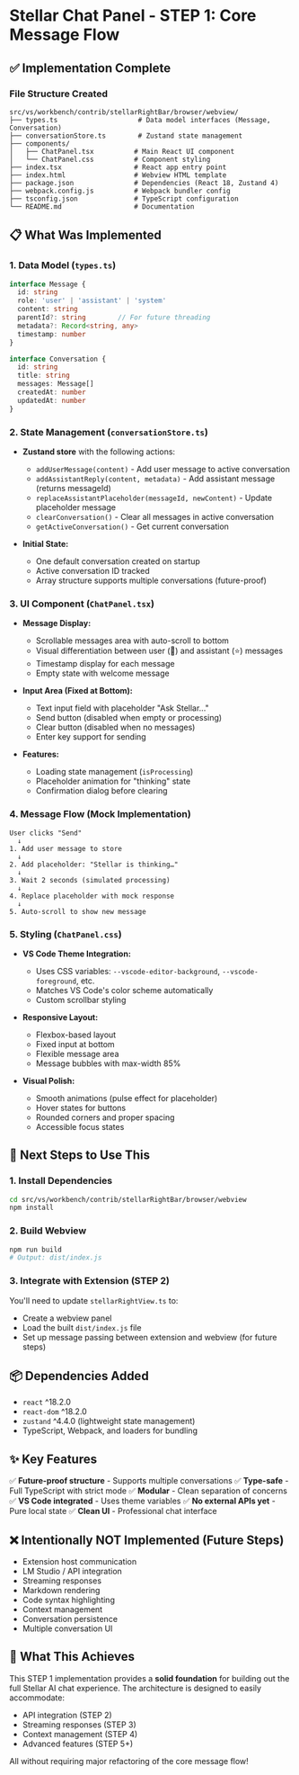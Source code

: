 # Stellar Chat Panel - STEP 1: Core Message Flow

## ✅ Implementation Complete

### File Structure Created

```
src/vs/workbench/contrib/stellarRightBar/browser/webview/
├── types.ts                    # Data model interfaces (Message, Conversation)
├── conversationStore.ts        # Zustand state management
├── components/
│   ├── ChatPanel.tsx          # Main React UI component
│   └── ChatPanel.css          # Component styling
├── index.tsx                  # React app entry point
├── index.html                 # Webview HTML template
├── package.json               # Dependencies (React 18, Zustand 4)
├── webpack.config.js          # Webpack bundler config
├── tsconfig.json              # TypeScript configuration
└── README.md                  # Documentation
```

## 📋 What Was Implemented

### 1. Data Model (`types.ts`)
```typescript
interface Message {
  id: string
  role: 'user' | 'assistant' | 'system'
  content: string
  parentId?: string        // For future threading
  metadata?: Record<string, any>
  timestamp: number
}

interface Conversation {
  id: string
  title: string
  messages: Message[]
  createdAt: number
  updatedAt: number
}
```

### 2. State Management (`conversationStore.ts`)
- **Zustand store** with the following actions:
  - `addUserMessage(content)` - Add user message to active conversation
  - `addAssistantReply(content, metadata)` - Add assistant message (returns messageId)
  - `replaceAssistantPlaceholder(messageId, newContent)` - Update placeholder message
  - `clearConversation()` - Clear all messages in active conversation
  - `getActiveConversation()` - Get current conversation

- **Initial State:**
  - One default conversation created on startup
  - Active conversation ID tracked
  - Array structure supports multiple conversations (future-proof)

### 3. UI Component (`ChatPanel.tsx`)
- **Message Display:**
  - Scrollable messages area with auto-scroll to bottom
  - Visual differentiation between user (👤) and assistant (⭐) messages
  - Timestamp display for each message
  - Empty state with welcome message

- **Input Area (Fixed at Bottom):**
  - Text input field with placeholder "Ask Stellar..."
  - Send button (disabled when empty or processing)
  - Clear button (disabled when no messages)
  - Enter key support for sending

- **Features:**
  - Loading state management (`isProcessing`)
  - Placeholder animation for "thinking" state
  - Confirmation dialog before clearing

### 4. Message Flow (Mock Implementation)
```
User clicks "Send"
  ↓
1. Add user message to store
  ↓
2. Add placeholder: "Stellar is thinking…"
  ↓
3. Wait 2 seconds (simulated processing)
  ↓
4. Replace placeholder with mock response
  ↓
5. Auto-scroll to show new message
```

### 5. Styling (`ChatPanel.css`)
- **VS Code Theme Integration:**
  - Uses CSS variables: `--vscode-editor-background`, `--vscode-foreground`, etc.
  - Matches VS Code's color scheme automatically
  - Custom scrollbar styling

- **Responsive Layout:**
  - Flexbox-based layout
  - Fixed input at bottom
  - Flexible message area
  - Message bubbles with max-width 85%

- **Visual Polish:**
  - Smooth animations (pulse effect for placeholder)
  - Hover states for buttons
  - Rounded corners and proper spacing
  - Accessible focus states

## 🚀 Next Steps to Use This

### 1. Install Dependencies
```bash
cd src/vs/workbench/contrib/stellarRightBar/browser/webview
npm install
```

### 2. Build Webview
```bash
npm run build
# Output: dist/index.js
```

### 3. Integrate with Extension (STEP 2)
You'll need to update `stellarRightView.ts` to:
- Create a webview panel
- Load the built `dist/index.js` file
- Set up message passing between extension and webview (for future steps)

## 📦 Dependencies Added
- `react` ^18.2.0
- `react-dom` ^18.2.0
- `zustand` ^4.4.0 (lightweight state management)
- TypeScript, Webpack, and loaders for bundling

## ✨ Key Features
✅ **Future-proof structure** - Supports multiple conversations
✅ **Type-safe** - Full TypeScript with strict mode
✅ **Modular** - Clean separation of concerns
✅ **VS Code integrated** - Uses theme variables
✅ **No external APIs yet** - Pure local state
✅ **Clean UI** - Professional chat interface

## ❌ Intentionally NOT Implemented (Future Steps)
- Extension host communication
- LM Studio / API integration
- Streaming responses
- Markdown rendering
- Code syntax highlighting
- Context management
- Conversation persistence
- Multiple conversation UI

## 🎯 What This Achieves
This STEP 1 implementation provides a **solid foundation** for building out the full Stellar AI chat experience. The architecture is designed to easily accommodate:
- API integration (STEP 2)
- Streaming responses (STEP 3)
- Context management (STEP 4)
- Advanced features (STEP 5+)

All without requiring major refactoring of the core message flow!

